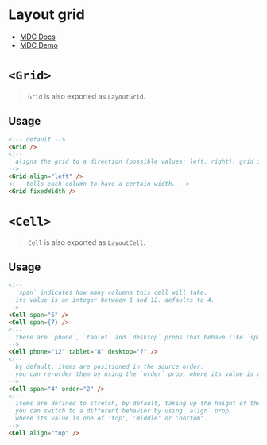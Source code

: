 # Layout grid
- [MDC Docs](https://material.io/develop/web/components/layout-grid/)
- [MDC Demo](https://material-components.github.io/material-components-web-catalog/#/component/layout-grid)

# `<Grid>`
> `Grid` is also exported as `LayoutGrid`.
## Usage
```html
<!-- default -->
<Grid />
<!--
  aligns the grid to a direction (possible values: left, right). grid is aligned to center by default.
-->
<Grid align="left" />
<!-- tells each column to have a certain width. -->
<Grid fixedWidth />
```

# `<Cell>`
> `Cell` is also exported as `LayoutCell`.
## Usage
```html
<!--
  `span` indicates how many columns this cell will take.
  its value is an integer between 1 and 12. defaults to 4.
-->
<Cell span="5" />
<Cell span={7} />
<!--
  there are `phone`, `tablet` and `desktop` props that behave like `span`, but for a specific device type.
-->
<Cell phone="12" tablet="8" desktop="7" />
<!--
  by default, items are positioned in the source order.
  you can re-order them by using the `order` prop, where its value is an integer between 1 and 12.
-->
<Cell span="4" order="2" />
<!--
  items are defined to stretch, by default, taking up the height of their corresponding row.
  you can switch to a different behavior by using `align` prop,
  where its value is one of 'top', 'middle' or 'bottom'.
-->
<Cell align="top" />
```
